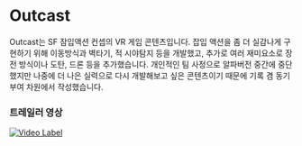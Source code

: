 # Outcast

Outcast는 SF 잠입액션 컨셉의 VR 게임 콘텐츠입니다.
잡입 액션을 좀 더 실감나게 구현하기 위해 이동방식과 벽타기, 적 시야탐지 등을 개발했고, 추가로 여러 재미요소로 장전 방식이나 도탄, 드론 등을 추가했습니다.
개인적인 팀 사정으로 알파버전 중간에 중단했지만 나중에 더 나은 실력으로 다시 개발해보고 싶은 콘텐츠이기 때문에 기록 겸 동기부여 차원에서 작성했습니다.

### 트레일러 영상
[![Video Label](http://img.youtube.com/vi/icklhfGU1gI/0.jpg)](https://youtu.be/icklhfGU1gI?t=0s)
